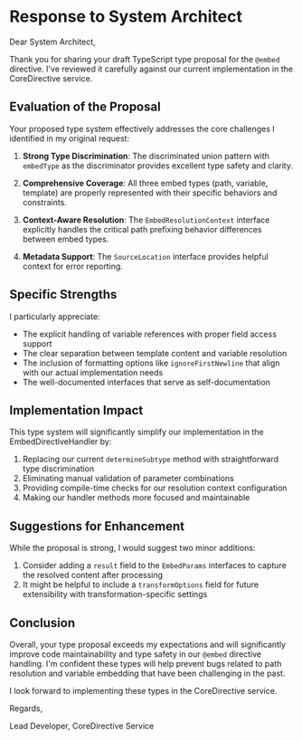 # Response to System Architect

Dear System Architect,

Thank you for sharing your draft TypeScript type proposal for the `@embed` directive. I've reviewed it carefully against our current implementation in the CoreDirective service.

## Evaluation of the Proposal

Your proposed type system effectively addresses the core challenges I identified in my original request:

1. **Strong Type Discrimination**: The discriminated union pattern with `embedType` as the discriminator provides excellent type safety and clarity.

2. **Comprehensive Coverage**: All three embed types (path, variable, template) are properly represented with their specific behaviors and constraints.

3. **Context-Aware Resolution**: The `EmbedResolutionContext` interface explicitly handles the critical path prefixing behavior differences between embed types.

4. **Metadata Support**: The `SourceLocation` interface provides helpful context for error reporting.

## Specific Strengths

I particularly appreciate:

- The explicit handling of variable references with proper field access support
- The clear separation between template content and variable resolution
- The inclusion of formatting options like `ignoreFirstNewline` that align with our actual implementation needs
- The well-documented interfaces that serve as self-documentation

## Implementation Impact

This type system will significantly simplify our implementation in the EmbedDirectiveHandler by:

1. Replacing our current `determineSubtype` method with straightforward type discrimination
2. Eliminating manual validation of parameter combinations
3. Providing compile-time checks for our resolution context configuration
4. Making our handler methods more focused and maintainable

## Suggestions for Enhancement

While the proposal is strong, I would suggest two minor additions:

1. Consider adding a `result` field to the `EmbedParams` interfaces to capture the resolved content after processing
2. It might be helpful to include a `transformOptions` field for future extensibility with transformation-specific settings

## Conclusion

Overall, your type proposal exceeds my expectations and will significantly improve code maintainability and type safety in our `@embed` directive handling. I'm confident these types will help prevent bugs related to path resolution and variable embedding that have been challenging in the past.

I look forward to implementing these types in the CoreDirective service.

Regards,

Lead Developer, CoreDirective Service